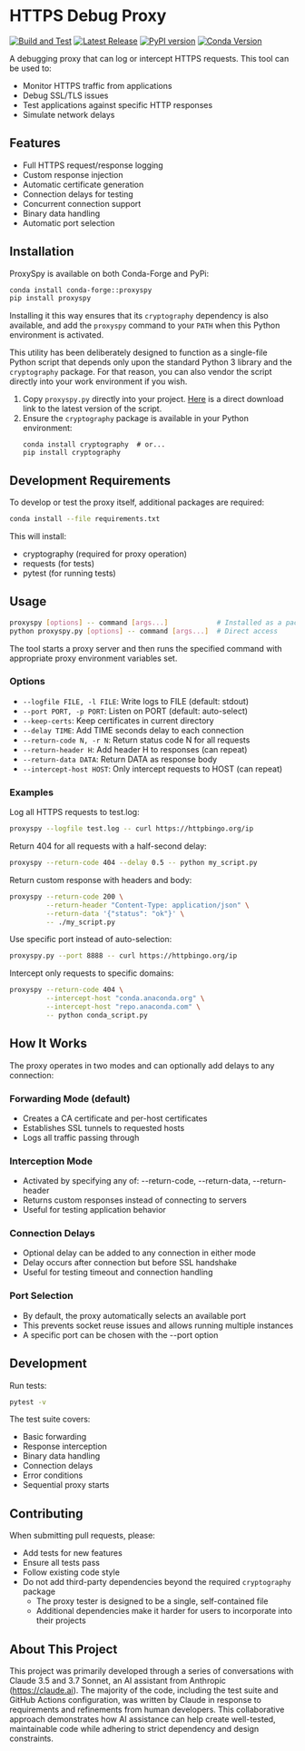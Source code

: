 # HTTPS Debug Proxy

[![Build and Test](https://github.com/anaconda/proxyspy/actions/workflows/main.yaml/badge.svg)](https://github.com/anaconda/proxyspy/actions/workflows/main.yaml)
[![Latest Release](https://img.shields.io/github/v/release/anaconda/proxyspy?include_prereleases)](https://github.com/anaconda/proxyspy/releases/latest)
[![PyPI version](https://img.shields.io/pypi/v/proxyspy.svg)](https://pypi.org/project/proxyspy/)
[![Conda Version](https://img.shields.io/conda/v/mcg/proxyspy)](https://anaconda.org/mcg/proxyspy)

A debugging proxy that can log or intercept HTTPS requests. This tool can be used to:

- Monitor HTTPS traffic from applications
- Debug SSL/TLS issues
- Test applications against specific HTTP responses
- Simulate network delays

## Features

- Full HTTPS request/response logging
- Custom response injection
- Automatic certificate generation
- Connection delays for testing
- Concurrent connection support
- Binary data handling
- Automatic port selection

## Installation

ProxySpy is available on both Conda-Forge and PyPi:

```bash
conda install conda-forge::proxyspy
pip install proxyspy
```

Installing it this way ensures that its `cryptography` dependency is also
available, and add the `proxyspy` command to your `PATH` when this Python
environment is activated.

This utility has been deliberately designed to function as a single-file
Python script that depends only upon the standard Python 3 library and the
`cryptography` package. For that reason, you can also vendor the script
directly into your work environment if you wish.

1. Copy `proxyspy.py` directly into your project.
   [Here](https://raw.githubusercontent.com/anaconda/proxyspy/refs/heads/main/proxyspy.py)
   is a direct download link to the latest version of the script.
2. Ensure the `cryptography` package is available in your Python environment:
   ```
   conda install cryptography  # or...
   pip install cryptography
   ```

## Development Requirements

To develop or test the proxy itself, additional packages are required:

```bash
conda install --file requirements.txt
```

This will install:
- cryptography (required for proxy operation)
- requests (for tests)
- pytest (for running tests)

## Usage

```bash
proxyspy [options] -- command [args...]            # Installed as a package
python proxyspy.py [options] -- command [args...]  # Direct access
```

The tool starts a proxy server and then runs the specified command with appropriate proxy environment variables set.

### Options

- `--logfile FILE, -l FILE`: Write logs to FILE (default: stdout)
- `--port PORT, -p PORT`: Listen on PORT (default: auto-select)
- `--keep-certs`: Keep certificates in current directory
- `--delay TIME`: Add TIME seconds delay to each connection
- `--return-code N, -r N`: Return status code N for all requests
- `--return-header H`: Add header H to responses (can repeat)
- `--return-data DATA`: Return DATA as response body
- `--intercept-host HOST`: Only intercept requests to HOST (can repeat)

### Examples

Log all HTTPS requests to test.log:

```bash
proxyspy --logfile test.log -- curl https://httpbingo.org/ip
```

Return 404 for all requests with a half-second delay:

```bash
proxyspy --return-code 404 --delay 0.5 -- python my_script.py
```

Return custom response with headers and body:

```bash
proxyspy --return-code 200 \
         --return-header "Content-Type: application/json" \
         --return-data '{"status": "ok"}' \
         -- ./my_script.py
```

Use specific port instead of auto-selection:

```bash
proxyspy.py --port 8888 -- curl https://httpbingo.org/ip
```

Intercept only requests to specific domains:

```bash
proxyspy --return-code 404 \
         --intercept-host "conda.anaconda.org" \
         --intercept-host "repo.anaconda.com" \
         -- python conda_script.py
```

## How It Works

The proxy operates in two modes and can optionally add delays to any connection:

### Forwarding Mode (default)
- Creates a CA certificate and per-host certificates
- Establishes SSL tunnels to requested hosts
- Logs all traffic passing through

### Interception Mode
- Activated by specifying any of: --return-code, --return-data, --return-header
- Returns custom responses instead of connecting to servers
- Useful for testing application behavior

### Connection Delays
- Optional delay can be added to any connection in either mode
- Delay occurs after connection but before SSL handshake
- Useful for testing timeout and connection handling

### Port Selection
- By default, the proxy automatically selects an available port
- This prevents socket reuse issues and allows running multiple instances
- A specific port can be chosen with the --port option

## Development

Run tests:
```bash
pytest -v
```

The test suite covers:
- Basic forwarding
- Response interception
- Binary data handling
- Connection delays
- Error conditions
- Sequential proxy starts

## Contributing

When submitting pull requests, please:
- Add tests for new features
- Ensure all tests pass
- Follow existing code style
- Do not add third-party dependencies beyond the required `cryptography` package
  - The proxy tester is designed to be a single, self-contained file
  - Additional dependencies make it harder for users to incorporate into their projects

## About This Project

This project was primarily developed through a series of conversations with Claude 3.5 and 3.7 Sonnet, an AI assistant from Anthropic (https://claude.ai). The majority of the code, including the test suite and GitHub Actions configuration, was written by Claude in response to requirements and refinements from human developers. This collaborative approach demonstrates how AI assistance can help create well-tested, maintainable code while adhering to strict dependency and design constraints.
